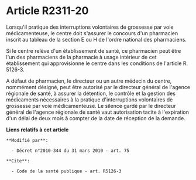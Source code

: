 # Article R2311-20

Lorsqu'il pratique des interruptions volontaires de grossesse par voie médicamenteuse, le centre doit s'assurer le concours
d'un pharmacien inscrit au tableau de la section E ou H de l'ordre national des pharmaciens. 

Si le centre relève d'un établissement de santé, ce pharmacien peut être l'un des pharmaciens de la pharmacie à usage
intérieur de cet établissement qui approvisionne le centre dans les conditions de l'article R. 5126-3.

A défaut de pharmacien, le directeur ou un autre médecin du centre, nommément désigné, peut être autorisé par le directeur
général de l'agence régionale de santé, à assurer la détention, le contrôle et la gestion des médicaments nécessaires à la
pratique d'interruptions volontaires de grossesse par voie médicamenteuse. Le silence gardé par le directeur général de
l'agence régionale de santé vaut autorisation tacite à l'expiration d'un délai de deux mois à compter de la date de réception
de la demande.

**Liens relatifs à cet article**

	**Modifié par**:

	  - Décret n°2010-344 du 31 mars 2010 - art. 75

	**Cite**:

	  - Code de la santé publique - art. R5126-3
